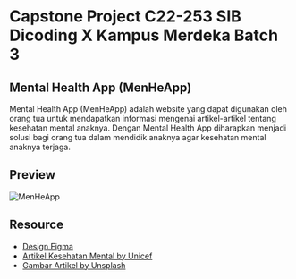 # Capstone Project C22-253 SIB Dicoding X Kampus Merdeka Batch 3

## Mental Health App (MenHeApp)
Mental Health App (MenHeApp) adalah website yang dapat digunakan oleh orang tua untuk mendapatkan informasi mengenai artikel-artikel tentang kesehatan mental anaknya. Dengan Mental Health App diharapkan menjadi solusi bagi orang tua dalam mendidik anaknya agar kesehatan mental anaknya terjaga. 

## Preview
![MenHeApp](https://user-images.githubusercontent.com/63378909/206884219-0b965db9-db71-4d63-91e6-51f12c9d4504.png)

## Resource
- [Design Figma](https://www.figma.com/file/Frdk9O6eAzYTlGsGMC3E4M/Kesehatan-Mental?node-id=0%3A1&t=yLujRCtp8kkZbni3-1)
- [Artikel Kesehatan Mental by Unicef](https://www.unicef.org/indonesia/id/kesehatan-mental)
- [Gambar Artikel by Unsplash](https://unsplash.com/)
